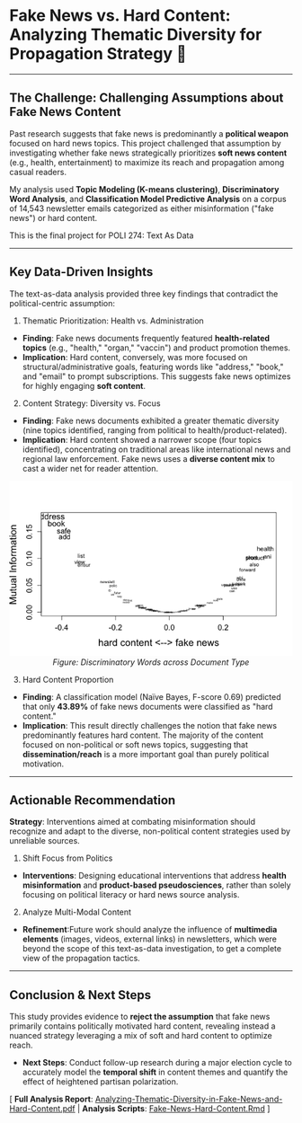 #  Fake News vs. Hard Content: Analyzing Thematic Diversity for Propagation Strategy 📰
---

## The Challenge: Challenging Assumptions about Fake News Content

Past research suggests that fake news is predominantly a **political weapon** focused on hard news topics. This project challenged that assumption by investigating whether fake news strategically prioritizes **soft news content** (e.g., health, entertainment) to maximize its reach and propagation among casual readers.

My analysis used **Topic Modeling (K-means clustering)**, **Discriminatory Word Analysis**, and **Classification Model Predictive Analysis** on a corpus of 14,543 newsletter emails categorized as either misinformation ("fake news") or hard content.

This is the final project for POLI 274: Text As Data

---

## Key Data-Driven Insights

The text-as-data analysis provided three key findings that contradict the political-centric assumption:

1. Thematic Prioritization: Health vs. Administration
- **Finding**: Fake news documents frequently featured **health-related topics** (e.g., "health," "organ," "vaccin") and product promotion themes.
- **Implication**: Hard content, conversely, was more focused on structural/administrative goals, featuring words like "address," "book," and "email" to prompt subscriptions. This suggests fake news optimizes for highly engaging **soft content**.

2. Content Strategy: Diversity vs. Focus
- **Finding**: Fake news documents exhibited a greater thematic diversity (nine topics identified, ranging from political to health/product-related).
- **Implication**: Hard content showed a narrower scope (four topics identified), concentrating on traditional areas like international news and regional law enforcement. Fake news uses a **diverse content mix** to cast a wider net for reader attention.

<p align="center">
  <img src="./Plots/Discriminatory-Words-across-Document-Types.png" alt="Discriminatory Words across Document Types" width="600"/>
  <br>
  <em>Figure: Discriminatory Words across Document Type</em>
</p>


3. Hard Content Proportion
- **Finding**: A classification model (Naïve Bayes, F-score 0.69) predicted that only **43.89%** of fake news documents were classified as "hard content."
- **Implication**: This result directly challenges the notion that fake news predominantly features hard content. The majority of the content focused on non-political or soft news topics, suggesting that **dissemination/reach** is a more important goal than purely political motivation.

---

## Actionable Recommendation
**Strategy**: Interventions aimed at combating misinformation should recognize and adapt to the diverse, non-political content strategies used by unreliable sources.
1. Shift Focus from Politics
- **Interventions**: Designing educational interventions that address **health misinformation** and **product-based pseudosciences**, rather than solely focusing on political literacy or hard news source analysis.
2. Analyze Multi-Modal Content
- **Refinement**:Future work should analyze the influence of **multimedia elements** (images, videos, external links) in newsletters, which were beyond the scope of this text-as-data investigation, to get a complete view of the propagation tactics.

---

## Conclusion & Next Steps

This study provides evidence to **reject the assumption** that fake news primarily contains politically motivated hard content, revealing instead a nuanced strategy leveraging a mix of soft and hard content to optimize reach.

- **Next Steps**:  Conduct follow-up research during a major election cycle to accurately model the **temporal shift** in content themes and quantify the effect of heightened partisan polarization.

 
[ **Full Analysis Report**: [Analyzing-Thematic-Diversity-in-Fake-News-and-Hard-Content.pdf](./Analyzing-Thematic-Diversity-in-Fake-News-and-Hard-Content.pdf) | **Analysis Scripts**: [Fake-News-Hard-Content.Rmd](./Fake-News-Hard-Content.Rmd.Rmd) ]

